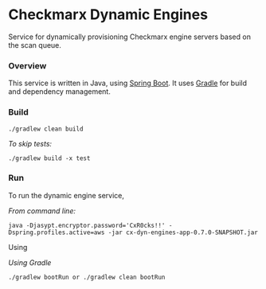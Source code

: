 # Checkmarx Dynamic Engines

Service for dynamically provisioning Checkmarx engine servers based on the scan queue.

### Overview

This service is written in Java, using [Spring Boot](https://projects.spring.io/spring-boot/ "Rocks!").  It uses [Gradle](https://gradle.org/ "Is Cool!") for build and dependency management.

### Build

    ./gradlew clean build

*To skip tests:*

    ./gradlew build -x test

### Run

To run the dynamic engine service,

*From command line:*

```
java -Djasypt.encryptor.password='CxR0cks!!' -Dspring.profiles.active=aws -jar cx-dyn-engines-app-0.7.0-SNAPSHOT.jar
```

Using

*Using Gradle*

```
./gradlew bootRun or ./gradlew clean bootRun
```

